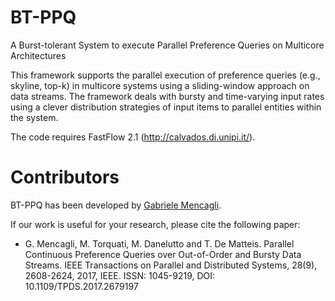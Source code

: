 # BT-PPQ
A Burst-tolerant System to execute Parallel Preference Queries on Multicore Architectures

This framework supports the parallel execution of preference queries (e.g., skyline, top-k) in multicore systems using a sliding-window approach on data streams. The framework deals with bursty and time-varying input rates using a clever distribution strategies of input items to parallel entities within the system.

The code requires FastFlow 2.1 (http://calvados.di.unipi.it/).

# Contributors
BT-PPQ has been developed by [Gabriele Mencagli](mailto:mencagli@di.unipi.it).

If our work is useful for your research, please cite the following paper:
 - G. Mencagli, M. Torquati, M. Danelutto and T. De Matteis. Parallel Continuous Preference Queries over Out-of-Order and Bursty Data Streams. IEEE Transactions on Parallel and Distributed Systems, 28(9), 2608-2624, 2017, IEEE. ISSN: 1045-9219, DOI: 10.1109/TPDS.2017.2679197
